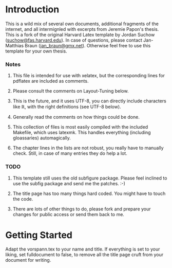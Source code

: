 Introduction
============

This is a wild mix of several own documents, additional fragments of the internet, and all intermignled with excerpts from Jeremie Papon's thesis.
This is a fork of the original Harvard Latex template by Jordan Suchow (suchow@fas.harvard.edu). 
 In case of questions, please contact Jan-Matthias Braun (jan_braun@gmx.net).
 Otherwise feel free to use this template for your own thesis.

### Notes ###
1. This file is intended for use with xelatex, but the corresponding
   lines for pdflatex are included as comments.

2. Please consult the comments on Layout-Tuning below.

3. This is the future, and it uses UTF-8, you can directly include
   characters like ℝ, with the right definitions (see UTF-8 below).

4. Generally read the comments on how things could be done.

5. This collection of files is most easily compiled with the
   included Makefile, which uses latexmk.
   This handles everything (including gloassaries) automagically.

6. The chapter lines in the lists are not robust, you really have
   to manually check.
   Still, in case of many entries they do help a lot.

### TODO ###
1. This template still uses the old subfigure package.
   Please feel inclined to use the subfig package and
   send me the patches. :-)

2. The title page has too many things hard coded.
   You might have to touch the code.

3. There are lots of other things to do, please fork
   and prepare your changes for public access or send
   them back to me.


Getting Started
===============

Adapt the vorspann.tex to your name and title. If everything is set
to your liking, set fulldocument to false, to remove all the title
page cruft from your document for writing.

